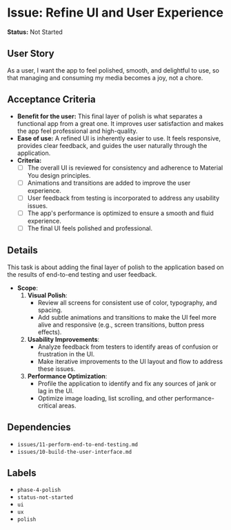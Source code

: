 # Issue: Refine UI and User Experience

**Status:** Not Started

## User Story
As a user, I want the app to feel polished, smooth, and delightful to use, so that managing and consuming my media becomes a joy, not a chore.

## Acceptance Criteria
- **Benefit for the user:** This final layer of polish is what separates a functional app from a great one. It improves user satisfaction and makes the app feel professional and high-quality.
- **Ease of use:** A refined UI is inherently easier to use. It feels responsive, provides clear feedback, and guides the user naturally through the application.
- **Criteria:**
    - [ ] The overall UI is reviewed for consistency and adherence to Material You design principles.
    - [ ] Animations and transitions are added to improve the user experience.
    - [ ] User feedback from testing is incorporated to address any usability issues.
    - [ ] The app's performance is optimized to ensure a smooth and fluid experience.
    - [ ] The final UI feels polished and professional.

## Details
This task is about adding the final layer of polish to the application based on the results of end-to-end testing and user feedback.

- **Scope**:
    1.  **Visual Polish**:
        - Review all screens for consistent use of color, typography, and spacing.
        - Add subtle animations and transitions to make the UI feel more alive and responsive (e.g., screen transitions, button press effects).
    2.  **Usability Improvements**:
        - Analyze feedback from testers to identify areas of confusion or frustration in the UI.
        - Make iterative improvements to the UI layout and flow to address these issues.
    3.  **Performance Optimization**:
        - Profile the application to identify and fix any sources of jank or lag in the UI.
        - Optimize image loading, list scrolling, and other performance-critical areas.

## Dependencies
- `issues/11-perform-end-to-end-testing.md`
- `issues/10-build-the-user-interface.md`

## Labels
- `phase-4-polish`
- `status-not-started`
- `ui`
- `ux`
- `polish`
